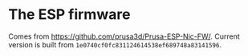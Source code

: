 # The ESP firmware

Comes from <https://github.com/prusa3d/Prusa-ESP-Nic-FW/>. Current version is
built from `1e0740cf0fc831124614538ef689748a83141596`.
